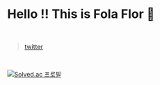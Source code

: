 # Hello !! This is Fola Flor 🌺

</br>

> [twitter]( https://twitter.com/dpcalFola )

</br>

[![Solved.ac
프로필](http://mazassumnida.wtf/api/v2/generate_badge?boj=dpcalfola)](https://solved.ac/dpcalfola)



<!--
**dpcalfola/dpcalfola** is a ✨ _special_ ✨ repository because its `README.md` (this file) appears on your GitHub profile.

Here are some ideas to get you started:

- 🔭 I’m currently working on ...
- 🌱 I’m currently learning ...
- 👯 I’m looking to collaborate on ...
- 🤔 I’m looking for help with ...
- 💬 Ask me about ...
- 📫 How to reach me: ...
- 😄 Pronouns: ...
- ⚡ Fun fact: ...
-->
